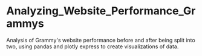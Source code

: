 # Analyzing_Website_Performance_Grammys
Analysis of Grammy's website performance before and after being split into two, using pandas and plotly express to create visualizations of data.
